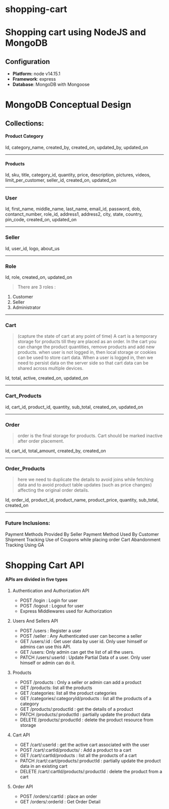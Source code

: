 # shopping-cart

# Shopping cart using NodeJS and MongoDB

## Configuration

- **Platform:** node v14.15.1
- **Framework**: express
- **Database**: MongoDB with Mongoose

# MongoDB Conceptual Design
## Collections:
#### Product Category
Id, category_name, created_by, created_on, updated_by, updated_on


---


#### Products
Id, sku, title, category_id, quantity, price, description, pictures, videos, limit_per_customer, seller_id, created_on, updated_on


---


### User
Id, first_name, middle_name, last_name, email_id, password, dob, contanct_number, role_id, address1, address2, city, state, country, pin_code, created_on, updated_on




---


### Seller
Id, user_id, logo, about_us


---


### Role
Id, role, created_on, updated_on


> There are 3 roles :
1. Customer
2. Seller
3. Administrator


---


### Cart
> (capture the state of cart at any point of time)
 A cart is a temporary storage for products till they are placed as an order.
 In the cart you can change the product quantities, remove products and add new products.
 when user is not logged in, then local storage or cookies can be used to
  store cart data.
 When a user is logged in, then we need to persist data on the server side so that cart data can  be shared across multiple devices.
 
Id, total, active, created_on, updated_on


---


### Cart_Products
id, cart_id, product_id, quantity, sub_total, created_on, updated_on


---


### Order


>  order is the final storage for products. Cart should be marked inactive after order placement.


Id, cart_id, total_amount, created_by, created_on


---


### Order_Products
> here we need to duplicate the details to avoid joins while fetching data and to avoid product table updates (such as price changes) affecting the original order details.


Id, order_id, product_id, product_name, product_price, quantity, sub_total, created_on


---




### Future Inclusions:
Payment Methods Provided By Seller
Payment Method Used By Customer
Shipment Tracking
Use of Coupons while placing order
Cart Abandonment Tracking Using GA
























# Shopping Cart API

#### APIs are divided in five types

1. Authentication and Authorization API

   * POST /login : Login for user
   * POST /logout : Logout for user
   * Express Middlewares used for Authorization

 2. Users And Sellers API
 
     * POST /users : Register a user
     * POST /seller : Any Authenticated user can become a seller
     * GET /users/:id : Get user data by user id. Only user himself or admins can use this API.
     * GET /users: Only admin can get the list of all the users.
     * PATCH /users/:userId : Update Partial Data of a user. Only user himself or admin can do it.

3. Products

      * POST  /products : Only a seller or admin can add a product
      * GET  /products: list all the products
      * GET /categories: list all the product categories
      * GET /categories/:categoryId/products : list all the products of a category
      * GET /products/:productId : get the details of a product
      * PATCH /products/:productId : partially update the product data
      * DELETE /products/:productId : delete the product resource from storage

3. Cart API

     * GET /cart/:userId : get the active cart associated with the user
     * POST /cart/:cartId/products/ : Add a product to a cart
     * GET /cart/:cartId/products : list all the products of a cart
     * PATCH /cart/:cart/products/:productId : partially update the product data in an existing cart
     * DELETE /cart/:cartId/products/:productId : delete the product from a cart
     
 5. Order API
 
     * POST /orders/:cartId : place an order
     * GET /orders/:orderId : Get Order Detail